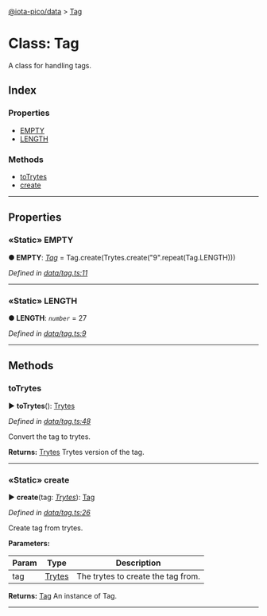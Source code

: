 [@iota-pico/data](../README.md) > [Tag](../classes/tag.md)



# Class: Tag


A class for handling tags.

## Index

### Properties

* [EMPTY](tag.md#empty)
* [LENGTH](tag.md#length)


### Methods

* [toTrytes](tag.md#totrytes)
* [create](tag.md#create)



---
## Properties
<a id="empty"></a>

### «Static» EMPTY

**●  EMPTY**:  *[Tag](tag.md)*  =  Tag.create(Trytes.create("9".repeat(Tag.LENGTH)))

*Defined in [data/tag.ts:11](https://github.com/iotaeco/iota-pico-data/blob/fd25b7f/src/data/tag.ts#L11)*





___

<a id="length"></a>

### «Static» LENGTH

**●  LENGTH**:  *`number`*  = 27

*Defined in [data/tag.ts:9](https://github.com/iotaeco/iota-pico-data/blob/fd25b7f/src/data/tag.ts#L9)*





___


## Methods
<a id="totrytes"></a>

###  toTrytes

► **toTrytes**(): [Trytes](trytes.md)



*Defined in [data/tag.ts:48](https://github.com/iotaeco/iota-pico-data/blob/fd25b7f/src/data/tag.ts#L48)*



Convert the tag to trytes.




**Returns:** [Trytes](trytes.md)
Trytes version of the tag.






___

<a id="create"></a>

### «Static» create

► **create**(tag: *[Trytes](trytes.md)*): [Tag](tag.md)



*Defined in [data/tag.ts:26](https://github.com/iotaeco/iota-pico-data/blob/fd25b7f/src/data/tag.ts#L26)*



Create tag from trytes.


**Parameters:**

| Param | Type | Description |
| ------ | ------ | ------ |
| tag | [Trytes](trytes.md)   |  The trytes to create the tag from. |





**Returns:** [Tag](tag.md)
An instance of Tag.






___


